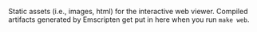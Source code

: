 Static assets (i.e., images, html) for the interactive web viewer.
Compiled artifacts generated by Emscripten get put in here when you run `make web`.
